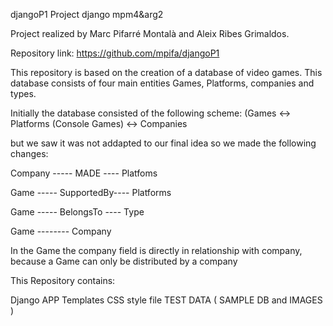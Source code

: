 djangoP1
Project django mpm4&arg2

Project realized by Marc Pifarré Montalà and Aleix Ribes Grimaldos.

Repository link: https://github.com/mpifa/djangoP1

This repository is based on the creation of a database of video games. This database consists of four main entities Games, Platforms, companies and types.

Initially the database consisted of the following scheme: (Games <-> Platforms (Console Games) <-> Companies

but we saw it was not addapted to our final idea so we made the following changes:

Company ----- MADE ---- Platfoms

Game ----- SupportedBy---- Platforms

Game ----- BelongsTo ---- Type

Game -------- Company

In the Game the company field is directly in relationship with company, because a Game can only be distributed by a company

This Repository contains:

Django APP
Templates
CSS style file
TEST DATA ( SAMPLE DB and IMAGES )
